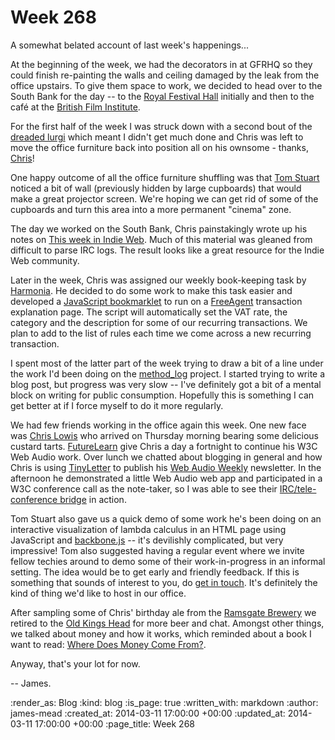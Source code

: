 Week 268
========

A somewhat belated account of last week's happenings...

At the beginning of the week, we had the decorators in at GFRHQ so they could finish re-painting the walls and ceiling damaged by the leak from the office upstairs. To give them space to work, we decided to head over to the South Bank for the day -- to the [Royal Festival Hall][] initially and then to the café at the [British Film Institute][].

For the first half of the week I was struck down with a second bout of the [dreaded lurgi][] which meant I didn't get much done and Chris was left to move the office furniture back into position all on his ownsome - thanks, [Chris][]! 

One happy outcome of all the office furniture shuffling was that [Tom Stuart][] noticed a bit of wall (previously hidden by large cupboards) that would make a great projector screen. We're hoping we can get rid of some of the cupboards and turn this area into a more permanent "cinema" zone.

The day we worked on the South Bank, Chris painstakingly wrote up his notes on [This week in Indie Web][]. Much of this material was gleaned from difficult to parse IRC logs. The result looks like a great resource for the Indie Web community.

Later in the week, Chris was assigned our weekly book-keeping task by [Harmonia][]. He decided to do some work to make this task easier and developed a [JavaScript bookmarklet][FreeAgent Transaction Explainer] to run on a [FreeAgent][] transaction explanation page. The script will automatically set the VAT rate, the category and the description for some of our recurring transactions. We plan to add to the list of rules each time we come across a new recurring transaction.

I spent most of the latter part of the week trying to draw a bit of a line under the work I'd been doing on the [method_log][] project. I started trying to write a blog post, but progress was very slow -- I've definitely got a bit of a mental block on writing for public consumption. Hopefully this is something I can get better at if I force myself to do it more regularly.

We had few friends working in the office again this week. One new face was [Chris Lowis][] who arrived on Thursday morning bearing some delicious custard tarts. [FutureLearn][] give Chris a day a fortnight to continue his W3C Web Audio work. Over lunch we chatted about blogging in general and how Chris is using [TinyLetter][] to publish his [Web Audio Weekly][] newsletter. In the afternoon he demonstrated a little Web Audio web app and participated in a W3C conference call as the note-taker, so I was able to see their [IRC/tele-conference bridge][Zakim IRC Bot] in action.

Tom Stuart also gave us a quick demo of some work he's been doing on an interactive visualization of lambda calculus in an HTML page using JavaScript and [backbone.js][] -- it's devilishly complicated, but very impressive! Tom also suggested having a regular event where we invite fellow techies around to demo some of their work-in-progress in an informal setting. The idea would be to get early and friendly feedback. If this is something that sounds of interest to you, do [get in touch][]. It's definitely the kind of thing we'd like to host in our office.

After sampling some of Chris' birthday ale from the [Ramsgate Brewery][] we retired to the [Old Kings Head][] for more beer and chat. Amongst other things, we talked about money and how it works, which reminded about a book I want to read: [Where Does Money Come From?][].

Anyway, that's your lot for now.

-- James.


[Royal Festival Hall]: http://www.southbankcentre.co.uk/venues/royal-festival-hall
[British Film Institute]: http://www.bfi.org.uk/
[dreaded lurgi]: http://en.wikipedia.org/wiki/The_Goon_Show#Lurgi
[Chris]: /chris-roos
[This week in Indie Web]: http://indiewebcamp.com/2014-03-03-this-week-in-the-indieweb
[Harmonia]: https://harmonia.io/
[FreeAgent Transaction Explainer]: /automating-some-of-the-freeagent-transaction-explanation-process
[FreeAgent]: http://www.freeagent.com/
[method_log]: https://github.com/freerange/method_log
[Chris Lowis]: https://twitter.com/chrislowis
[Tom Stuart]: https://twitter.com/tomstuart
[FutureLearn]: https://www.futurelearn.com/
[TinyLetter]: https://tinyletter.com/
[Web Audio Weekly]: https://tinyletter.com/webaudioweekly
[Zakim IRC Bot]: http://www.w3.org/2001/12/zakim-irc-bot
[backbone.js]: http://backbonejs.org/
[Ramsgate Brewery]: http://www.ramsgatebrewery.co.uk/
[Old Kings Head]: http://www.fancyapint.com/Pub/london/old-kings-head/437
[Where Does Money Come From?]: http://www.amazon.co.uk/dp/1908506075
[get in touch]: /contact


:render_as: Blog
:kind: blog
:is_page: true
:written_with: markdown
:author: james-mead
:created_at: 2014-03-11 17:00:00 +00:00
:updated_at: 2014-03-11 17:00:00 +00:00
:page_title: Week 268
